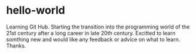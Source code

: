 # hello-world
Learning Git Hub. 
Starting the transition into the programming world of the 21st century after a long career in late 20th century. Excitted to learn somthing new and would like any feedback or advice on what to learn. Thanks.
